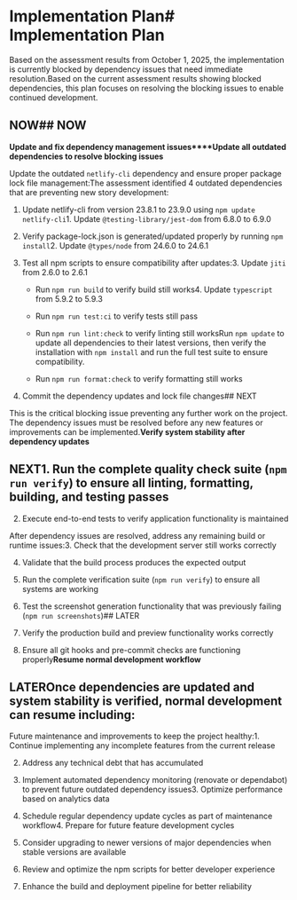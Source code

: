 # Implementation Plan# Implementation Plan



Based on the assessment results from October 1, 2025, the implementation is currently blocked by dependency issues that need immediate resolution.Based on the current assessment results showing blocked dependencies, this plan focuses on resolving the blocking issues to enable continued development.



## NOW## NOW



**Update and fix dependency management issues****Update all outdated dependencies to resolve blocking issues**



Update the outdated `netlify-cli` dependency and ensure proper package lock file management:The assessment identified 4 outdated dependencies that are preventing new story development:



1. Update netlify-cli from version 23.8.1 to 23.9.0 using `npm update netlify-cli`1. Update `@testing-library/jest-dom` from 6.8.0 to 6.9.0

2. Verify package-lock.json is generated/updated properly by running `npm install`2. Update `@types/node` from 24.6.0 to 24.6.1  

3. Test all npm scripts to ensure compatibility after updates:3. Update `jiti` from 2.6.0 to 2.6.1

   - Run `npm run build` to verify build still works4. Update `typescript` from 5.9.2 to 5.9.3

   - Run `npm run test:ci` to verify tests still pass

   - Run `npm run lint:check` to verify linting still worksRun `npm update` to update all dependencies to their latest versions, then verify the installation with `npm install` and run the full test suite to ensure compatibility.

   - Run `npm run format:check` to verify formatting still works

4. Commit the dependency updates and lock file changes## NEXT



This is the critical blocking issue preventing any further work on the project. The dependency issues must be resolved before any new features or improvements can be implemented.**Verify system stability after dependency updates**



## NEXT1. Run the complete quality check suite (`npm run verify`) to ensure all linting, formatting, building, and testing passes

2. Execute end-to-end tests to verify application functionality is maintained

After dependency issues are resolved, address any remaining build or runtime issues:3. Check that the development server still works correctly

4. Validate that the build process produces the expected output

1. Run the complete verification suite (`npm run verify`) to ensure all systems are working

2. Test the screenshot generation functionality that was previously failing (`npm run screenshots`)## LATER

3. Verify the production build and preview functionality works correctly

4. Ensure all git hooks and pre-commit checks are functioning properly**Resume normal development workflow**



## LATEROnce dependencies are updated and system stability is verified, normal development can resume including:



Future maintenance and improvements to keep the project healthy:1. Continue implementing any incomplete features from the current release

2. Address any technical debt that has accumulated

1. Implement automated dependency monitoring (renovate or dependabot) to prevent future outdated dependency issues3. Optimize performance based on analytics data

2. Schedule regular dependency update cycles as part of maintenance workflow4. Prepare for future feature development cycles
3. Consider upgrading to newer versions of major dependencies when stable versions are available
4. Review and optimize the npm scripts for better developer experience
5. Enhance the build and deployment pipeline for better reliability
